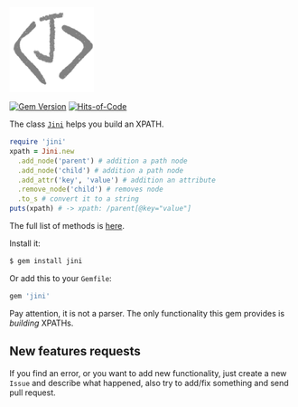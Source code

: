 [<img src="https://github.com/l3r8yJ/jini.github/blob/master/jini.png?raw=true" width="150"/>](https://l3r8yj.github.io/jini.github/)

[![Gem Version](https://badge.fury.io/rb/jini.svg)](https://badge.fury.io/rb/jini)
[![Hits-of-Code](https://hitsofcode.com/github/l3r8yJ/jini)](https://hitsofcode.com/github/l3r8yJ/jini/view)

The class [`Jini`](https://www.rubydoc.info/gems/jini/1.3.0/Jini) helps you build an XPATH.

```ruby
require 'jini'
xpath = Jini.new
  .add_node('parent') # addition a path node
  .add_node('child') # addition a path node 
  .add_attr('key', 'value') # addition an attribute
  .remove_node('child') # removes node
  .to_s # convert it to a string
puts(xpath) # -> xpath: /parent[@key="value"]
```

The full list of methods is [here](https://www.rubydoc.info/gems/jini/1.3.0).

Install it:

```bash
$ gem install jini
```

Or add this to your `Gemfile`:

```bash
gem 'jini'
```

Pay attention, it is not a parser. The only functionality this gem provides
is _building_ XPATHs.

## New features requests
If you find an error, or you want to add new functionality, just create a new `Issue`
and describe what happened, also try to add/fix something and send pull request.
